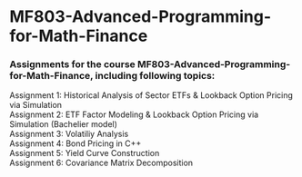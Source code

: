 # MF803-Advanced-Programming-for-Math-Finance
### Assignments for the course MF803-Advanced-Programming-for-Math-Finance, including following topics:  
Assignment 1: Historical Analysis of Sector ETFs & Lookback Option Pricing via Simulation  
Assignment 2: ETF Factor Modeling & Lookback Option Pricing via Simulation (Bachelier model)  
Assignment 3: Volatiliy Analysis  
Assignment 4: Bond Pricing in C++  
Assignment 5: Yield Curve Construction  
Assignment 6: Covariance Matrix Decomposition  




